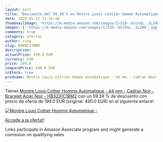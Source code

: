 ```yaml
---
layout: post
title: 'Descuento del 59.39 % en Montre Louis Cottier Homme Automatique -'
date: 2020-05-22 21:25:48
thumbnailImage: 'https://m.media-amazon.com/images/I/51D--btchoL._SL200_.jpg'
images: [ 'https://m.media-amazon.com/images/I/51D--btchoL._SL200_.jpg' ]
comments: true
category: ofertas
author: ring
slug: B008C27WB8
description:
actualPrice: 199.0 EUR
currency: EUR
price: 199.0
comparePrice: 490.0 EUR
inStock: true
prodname: Montre Louis Cottier Homme Automatique - 44 mm - Cadran Noir - Bracelet Acier Noir - HB3231C1BM2
---
```


Tienes [Montre Louis Cottier Homme Automatique - 44 mm - Cadran Noir - Bracelet Acier Noir - HB3231C1BM2](https://www.amazon.fr/dp/B008C27WB8/?tag=tolees0d-21) con un 59.39 % de descuento con precio de oferta de 199.0 EUR (original: 490.0 EUR) en el siguiente enlace!

[![Montre Louis Cottier Homme Automatique -](https://m.media-amazon.com/images/I/51D--btchoL._SL200_.jpg)](https://www.amazon.fr/dp/B008C27WB8/?tag=tolees0d-21)

[Accede a la oferta!!](https://www.amazon.fr/dp/B008C27WB8/?tag=tolees0d-21)

Links participate in Amazon Associate program and might generate a comission on qualifying sales


